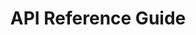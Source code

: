 ---
title: API Reference Guide
navigation.redirect: '/pdfrest-api-toolkit-on-aws/api-reference-guide/'
---